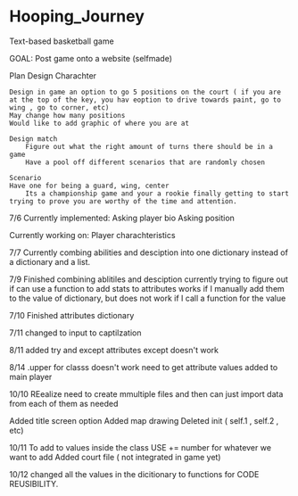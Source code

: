 # Hooping_Journey
 Text-based basketball game

 GOAL: Post game onto a website (selfmade) 

Plan
    Design Charachter

    Design in game an option to go 5 positions on the court ( if you are at the top of the key, you hav eoption to drive towards paint, go to wing , go to corner, etc)
    May change how many positions
    Would like to add graphic of where you are at

    Design match
        Figure out what the right amount of turns there should be in a game
        Have a pool off different scenarios that are randomly chosen
    
    Scenario
    Have one for being a guard, wing, center
        Its a championship game and your a rookie finally getting to start trying to prove you are worthy of the time and attention.




7/6
Currently implemented:
    Asking player bio
    Asking position

Currently working on:
    Player charachteristics 

7/7
Currently combing abilities and desciption into one dictionary instead of a dictionary and a list. 

7/9
Finished combining ablitiles and desciption
currently trying to figure out if can use a function to add stats to attributes
works if I manually add them to the value of dictionary, but does not work if I call a function for the value

7/10
Finished attributes dictionary

7/11 
changed to input to captilzation

8/11
added try and except
attributes except doesn't work

8/14
.upper for classs doesn't work
need to get attribute values added to main player

10/10
REealize need to create mmultiple files and then can just import data from each of them as needed

Added title screen option
Added map drawing
Deleted init ( self.1 , self.2 , etc)

10/11
To add to values inside the class USE += number for whatever we want to add
Added court file ( not integrated in game yet)

10/12 
changed all the values in the dicitionary to functions for CODE REUSIBILITY.